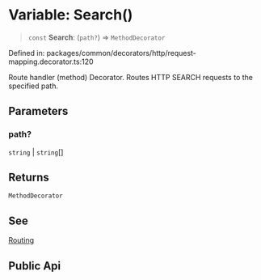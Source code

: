 # Variable: Search()

> `const` **Search**: (`path?`) => `MethodDecorator`

Defined in: packages/common/decorators/http/request-mapping.decorator.ts:120

Route handler (method) Decorator. Routes HTTP SEARCH requests to the specified path.

## Parameters

### path?

`string` | `string`[]

## Returns

`MethodDecorator`

## See

[Routing](https://docs.nestjs.com/controllers#routing)

## Public Api
